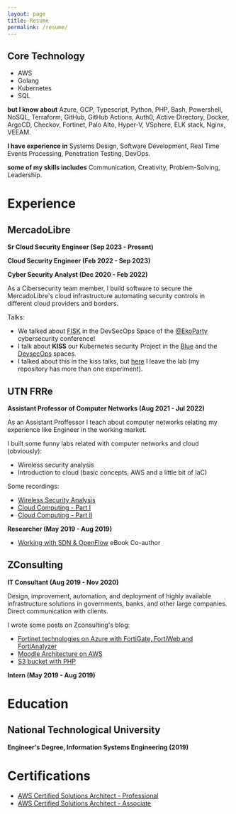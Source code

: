 ```yaml
---
layout: page
title: Resume
permalink: /resume/
---
```


## Core Technology
* AWS
* Golang
* Kubernetes
* SQL

**but I know about**
Azure, GCP, Typescript, Python, PHP, Bash, Powershell, NoSQL, Terraform, GitHub, GitHub Actions, Auth0, Active Directory, Docker, ArgoCD, Checkov, Fortinet, Palo Alto, Hyper-V, VSphere, ELK stack, Nginx, VEEAM.

**I have experience in**
Systems Design, Software Development, Real Time Events Processing, Penetration Testing, DevOps.

**some of my skills includes**
Communication, Creativity, Problem-Solving, Leadership.

# Experience

## MercadoLibre

**Sr Cloud Security Engineer (Sep 2023 - Present)**

**Cloud Security Engineer (Feb 2022 - Sep 2023)**

**Cyber Security Analyst (Dec 2020 - Feb 2022)**

As a Cibersecurity team member, I build software to secure the MercadoLibre's cloud infrastructure automating security controls in different cloud providers and borders.

Talks:
- We talked about [FISK](https://www.youtube.com/watch?v=QO8jLPkX1Io) in the DevSecOps Space of the [@EkoParty](https://ekoparty.org/) cybersecurity conference!
- I talk about **KISS** our Kubernetes security Project in the [Blue](https://www.youtube.com/watch?v=umMyNpKBAWI) and the [DevsecOps](https://www.youtube.com/watch?v=a32faMwkSAQ) spaces.
- I talked about this in the kiss talks, but [here](https://github.com/facundoalarcon/kubernetes-security) I leave the lab (my repository has more than one experiment).

## UTN FRRe

**Assistant Professor of Computer Networks (Aug 2021 - Jul 2022)**

As an Assistant Proffessor I teach about computer networks relating my experience like Engineer in the working market.

I built some funny labs related with computer networks and cloud (obviously):
- Wireless security analysis
- Introduction to cloud (basic concepts, AWS and a little bit of IaC)

Some recordings:
- [Wireless Security Analysis](https://www.youtube.com/watch?v=vNMvHc8QB00)
- [Cloud Computing - Part I](https://www.youtube.com/watch?v=3OIXdnBo75k)
- [Cloud Computing - Part II](https://www.youtube.com/watch?v=Gm0EUcMU884)

**Researcher (May 2019 - Aug 2019)**
- [Working with SDN & OpenFlow](https://ria.utn.edu.ar/handle/20.500.12272/4435?show=full) eBook Co-author

## ZConsulting 
**IT Consultant (Aug 2019 - Nov 2020)**

Design, improvement, automation, and deployment of highly available infrastructure solutions in governments, banks, and other large companies. Direct communication with clients.

I wrote some posts on Zconsulting's blog:
- [Fortinet technologies on Azure with FortiGate, FortiWeb and FortiAnalyzer](https://blog.zconsulting.co/2020/11/17/fortinet-on-azure-fortigate-fortiweb-fortianalyzer-part-1/)
- [Moodle Architecture on AWS](https://blog.zconsulting.co/2020/11/16/moodle-on-aws/)
- [S3 bucket with PHP](https://blog.zconsulting.co/2020/11/18/s3-bucket-and-php/)

**Intern (May 2019 - Aug 2019)**

# Education

## National Technological University

**Engineer's Degree, Information Systems Engineering (2019)**

# Certifications
- [AWS Certified Solutions Architect - Professional](https://www.credly.com/badges/7c2253ec-4edd-4178-89b1-7f59f1789a3f/linked_in_profile)
- [AWS Certified Solutions Architect - Associate](https://www.youracclaim.com/badges/0c62ba28-e382-4293-aff4-37c7fd0bc65d?source=linked_in_profile)


